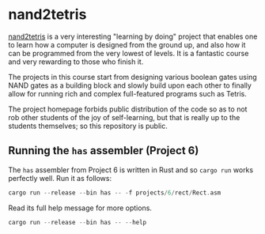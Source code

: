 # nand2tetris

[nand2tetris](https://www.nand2tetris.org/) is a very interesting "learning by doing"
project that enables one to learn how a computer is designed from the ground up, and
also how it can be programmed from the very lowest of levels. It is a fantastic
course and very rewarding to those who finish it.

The projects in this course start from designing various boolean gates using NAND
gates as a building block and slowly build upon each other to finally allow for
running rich and complex full-featured programs such as Tetris.

The project homepage forbids public distribution of the code so as to not rob other
students of the joy of self-learning, but that is really up to the students
themselves; so this repository is public.

## Running the `has` assembler (Project 6)

The `has` assembler from Project 6 is written in Rust and so `cargo run` works
perfectly well. Run it as follows:

```rust
cargo run --release --bin has -- -f projects/6/rect/Rect.asm
```

Read its full help message for more options.

```rust
cargo run --release --bin has -- --help
```
